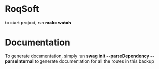 # RoqSoft
 to start project, run **make watch**

# Documentation
To generate documentation, simply run **swag init --parseDependency --parseInternal** to generate documentation for all the routes in this backup